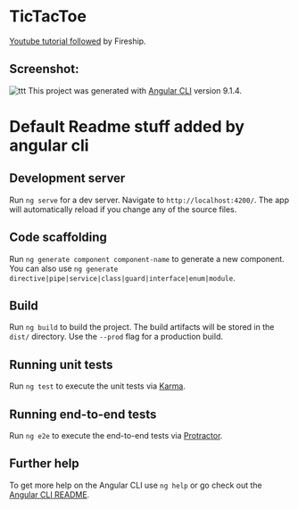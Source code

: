 # TicTacToe
[Youtube tutorial followed](https://www.youtube.com/watch?v=G0bBLvWXBvc) by Fireship.
## Screenshot:
![ttt](https://user-images.githubusercontent.com/17317792/81046356-cc578280-8eea-11ea-9cc4-506f57525ab8.png)
This project was generated with [Angular CLI](https://github.com/angular/angular-cli) version 9.1.4.




# Default Readme stuff added by angular cli
## Development server

Run `ng serve` for a dev server. Navigate to `http://localhost:4200/`. The app will automatically reload if you change any of the source files.

## Code scaffolding

Run `ng generate component component-name` to generate a new component. You can also use `ng generate directive|pipe|service|class|guard|interface|enum|module`.

## Build

Run `ng build` to build the project. The build artifacts will be stored in the `dist/` directory. Use the `--prod` flag for a production build.

## Running unit tests

Run `ng test` to execute the unit tests via [Karma](https://karma-runner.github.io).

## Running end-to-end tests

Run `ng e2e` to execute the end-to-end tests via [Protractor](http://www.protractortest.org/).

## Further help

To get more help on the Angular CLI use `ng help` or go check out the [Angular CLI README](https://github.com/angular/angular-cli/blob/master/README.md).
